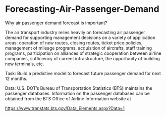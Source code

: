 # Forecasting-Air-Passenger-Demand

Why air passenger demand forecast is important?

The air transport industry relies heavily on forecasting air passenger demand for supporting management decisions on a variety of application areas: operation of new routes, closing routes, ticket price policies, management of mileage programs, acquisition of aircrafts, staff training programs, participation on alliances of strategic cooperation between airline companies, sufficiency of current infrastructure, the opportunity of building new terminals, etc.

Task:
Build a predictive model to forecast future passenger demand for next 12 months. 

Data: 
U.S. DOT’s Bureau of Transportation Statistics (BTS) maintains the passenger databases.  Information on the passenger databases can be obtained from the BTS Office of Airline Information website at 

https://www.transtats.bts.gov/Data_Elements.aspx?Data=1  
